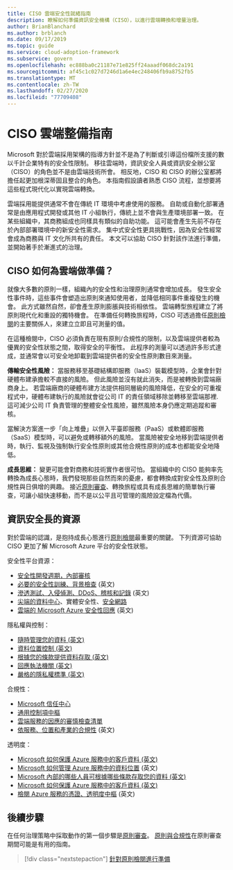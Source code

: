 ```yaml
---
title: CISO 雲端安全性就緒指南
description: 瞭解如何準備資訊安全機構（CISO），以進行雲端轉換和增量治理。
author: BrianBlanchard
ms.author: brblanch
ms.date: 09/17/2019
ms.topic: guide
ms.service: cloud-adoption-framework
ms.subservice: govern
ms.openlocfilehash: ec888ba0c21187e71e825ff24aaadf068dc2a191
ms.sourcegitcommit: af45c1c027d7246d1a6e4ec248406fb9a8752fb5
ms.translationtype: MT
ms.contentlocale: zh-TW
ms.lasthandoff: 02/27/2020
ms.locfileid: "77709408"
---
```

# <a name="ciso-cloud-readiness-guide"></a>CISO 雲端整備指南

Microsoft 對於雲端採用架構的指導方針並不是為了判斷或引導這份檔所支援的數以千計企業特有的安全性限制。 移往雲端時，資訊安全人員或資訊安全辦公室（CISO）的角色並不是由雲端技術所會。 相反地，CISO 和 CISO 的辦公室都將擔任起更加根深蒂固且整合的角色。 本指南假設讀者熟悉 CISO 流程，並想要將這些程式現代化以實現雲端轉換。

雲端採用能提供通常不會在傳統 IT 環境中考慮使用的服務。 自助或自動化部署通常是由應用程式開發或其他 IT 小組執行，傳統上並不會與生產環境部署一致。 在某些組織中，其商務組成也同樣具有類似的自助功能。 這可能會產生先前不存在於內部部署環境中的新安全性需求。 集中式安全性更具挑戰性，因為安全性經常會成為商務與 IT 文化所共有的責任。 本文可以協助 CISO 針對該作法進行準備，並開始著手於漸進式的治理。

<!-- markdownlint-disable MD026 -->

## <a name="how-can-a-ciso-prepare-for-the-cloud"></a>CISO 如何為雲端做準備？

就像大多數的原則一樣，組織內的安全性和治理原則通常會增加成長。 發生安全性事件時，這些事件會塑造出原則來通知使用者，並降低相同事件重複發生的機會。 此方式雖然自然，卻會產生原則膨脹與技術相依性。 雲端轉型旅程建立了將原則現代化和重設的獨特機會。 在準備任何轉換旅程時，CISO 可透過擔任[原則檢閱](./cloud-policy-review.md)的主要關係人，來建立立即且可測量的值。

在這種檢閱中，CISO 必須負責在現有原則/合規性的限制，以及雲端提供者較為優異的安全性狀態之間，取得安全的平衡性。 此程序的測量可以透過許多形式達成，並通常會以可安全地卸載到雲端提供者的安全性原則數目來測量。

**傳輸安全性風險：** 當服務移至基礎結構即服務（IaaS）裝載模型時，企業會針對硬體布建承擔較不直接的風險。 但此風險並沒有就此消失，而是被轉換到雲端廠商身上。 若雲端廠商的硬體布建方法提供相同層級的風險降低，在安全的可重複程式中，硬體布建執行的風險就會從公司 IT 的責任領域移除並轉移至雲端那裡. 這可減少公司 IT 負責管理的整體安全性風險，雖然風險本身仍應定期追蹤和審核。

當解決方案進一步「向上堆疊」以併入平臺即服務（PaaS）或軟體即服務（SaaS）模型時，可以避免或轉移額外的風險。 當風險被安全地移到雲端提供者時，執行、監視及強制執行安全性原則或其他合規性原則的成本也都能安全地降低。

**成長思維：** 變更可能會對商務和技術實作者很可怕。 當組織中的 CISO 能夠率先轉換為成長心態時，我們發現那些自然而來的憂慮，都會轉換成對安全性及原則合規性與日俱增的興趣。 接近[原則審查](./cloud-policy-review.md)、轉換旅程或具有成長思維的簡單執行審查，可讓小組快速移動，而不是以公平且可管理的風險設定檔為代價。

## <a name="resources-for-the-chief-information-security-officer"></a>資訊安全長的資源

對於雲端的認識，是抱持成長心態進行[原則檢閱](./cloud-policy-review.md)最重要的關鍵。 下列資源可協助 CISO 更加了解 Microsoft Azure 平台的安全性狀態。

安全性平台資源：

- [安全性開發週期，內部審核](https://www.microsoft.com/sdl)
- [必要的安全性訓練、背景檢查](https://downloads.cloudsecurityalliance.org/star/self-assessment/StandardResponsetoRequestforInformationWindowsAzureSecurityPrivacy.docx) \(英文\)
- [滲透測試、入侵偵測、DDoS、稽核和記錄](https://www.microsoft.com/trustcenter/Security/AuditingAndLogging) \(英文\)
- [尖端的資料中心](https://www.microsoft.com/cloud-platform/global-datacenters)、實體安全性、[安全網路](https://docs.microsoft.com/azure/security/security-network-overview)
- [雲端的 Microsoft Azure 安全性回應](https://aka.ms/SecurityResponsePaper) \(英文\)

隱私權與控制：

- [隨時管理您的資料 (英文)](https://www.microsoft.com/trustcenter/Privacy/You-own-your-data)
- [資料位置控制 (英文)](https://www.microsoft.com/trustcenter/Privacy/Where-your-data-is-located)
- [根據您的條款提供資料存取 (英文)](https://www.microsoft.com/trustcenter/Privacy/Who-can-access-your-data-and-on-what-terms)
- [回應執法機關 (英文)](https://www.microsoft.com/trustcenter/Privacy/Responding-to-govt-agency-requests-for-customer-data)
- [嚴格的隱私權標準 (英文)](https://www.microsoft.com/TrustCenter/Privacy/We-set-and-adhere-to-stringent-standards)

合規性：

- [Microsoft 信任中心](https://www.microsoft.com/trustcenter/default.aspx)
- [通用控制項中樞](https://www.microsoft.com/trustcenter/Common-Controls-Hub)
- [雲端服務的因應的審慎檢查清單](https://www.microsoft.com/trustcenter/Compliance/Due-Diligence-Checklist)
- [依服務、位置和產業的合規性](https://www.microsoft.com/trustcenter/Compliance/default.aspx) \(英文\)

透明度：

- [Microsoft 如何保護 Azure 服務中的客戶資料 (英文)](https://www.microsoft.com/trustcenter/Transparency/default.aspx)
- [Microsoft 如何管理 Azure 服務中的資料位置](https://azuredatacentermap.azurewebsites.net) \(英文\)
- [Microsoft 內部的哪些人員可根據哪些條款存取您的資料 (英文)](https://www.microsoft.com/trustcenter/Privacy/Who-can-access-your-data-and-on-what-terms)
- [Microsoft 如何保護 Azure 服務中的客戶資料 (英文)](https://www.microsoft.com/trustcenter/Transparency/default.aspx)
- [檢閱 Azure 服務的憑證、透明度中樞](https://www.microsoft.com/trustcenter/Compliance/default.aspx) \(英文\)

## <a name="next-steps"></a>後續步驟

在任何治理策略中採取動作的第一個步驟是[原則審查](./cloud-policy-review.md)。 [原則與合規性](./index.md)在原則審查期間可能是有用的指南。

> [!div class="nextstepaction"]
> [針對原則檢閱進行準備](./cloud-policy-review.md)
